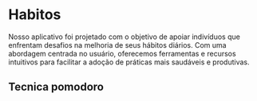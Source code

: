 # Habitos
Nosso aplicativo foi projetado com o objetivo de apoiar indivíduos que enfrentam desafios na melhoria de seus hábitos diários. Com uma abordagem centrada no usuário, oferecemos ferramentas e recursos intuitivos para facilitar a adoção de práticas mais saudáveis e produtivas.

## Tecnica pomodoro
